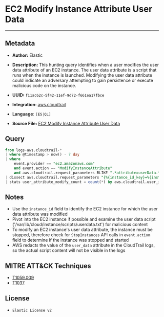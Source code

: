 # EC2 Modify Instance Attribute User Data

---

## Metadata

- **Author:** Elastic
- **Description:** This hunting query identifies when a user modifies the user data attribute of an EC2 instance. The user data attribute is a script that runs when the instance is launched. Modifying the user data attribute could indicate an adversary attempting to gain persistence or execute malicious code on the instance.

- **UUID:** `f11ac62c-5f42-11ef-9d72-f661ea17fbce`
- **Integration:** [aws.cloudtrail](https://docs.elastic.co/integrations/aws/cloudtrail)
- **Language:** `[ES|QL]`
- **Source File:** [EC2 Modify Instance Attribute User Data](../queries/ec2_modify_instance_attribute_user_data.toml)

## Query

```sql
from logs-aws.cloudtrail-*
| where @timestamp > now() - 7 day
| where
    event.provider == "ec2.amazonaws.com"
    and event.action == "ModifyInstanceAttribute"
    and aws.cloudtrail.request_parameters RLIKE ".*attribute=userData.*"
| dissect aws.cloudtrail.request_parameters "{%{instance_id_key}=%{instance_id}, %{attribute_key}=%{attribute}, %{value_key}=%{value}}"
| stats user_attribute_modify_count = count(*) by aws.cloudtrail.user_identity.arn, event.outcome
```

## Notes

- Use the `instance_id` field to identify the EC2 instance for which the user data attribute was modified
- Pivot into the EC2 instance if possible and examine the user data script ('/var/lib/cloud/instance/scripts/userdata.txt') for malicious content
- To modify an EC2 instance's user data attribute, the instance must be stopped, therefore check for `StopInstances` API calls in `event.action` field to determine if the instance was stopped and started
- AWS redacts the value of the `user_data` attribute in the CloudTrail logs, so the actual script content will not be visible in the logs

## MITRE ATT&CK Techniques

- [T1059.009](https://attack.mitre.org/techniques/T1059/009)
- [T1037](https://attack.mitre.org/techniques/T1037)

## License

- `Elastic License v2`
